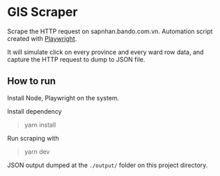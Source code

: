 # GIS Scraper

Scrape the HTTP request on sapnhan.bando.com.vn.
Automation script created with [Playwright](https://playwright.dev).

It will simulate click on every province and every ward row data, and capture the HTTP request to dump to JSON file.

## How to run

Install Node, Playwright on the system.

Install dependency

> yarn install


Run scraping with
> yarn dev

JSON output dumped at the `./output/` folder on this project directory.